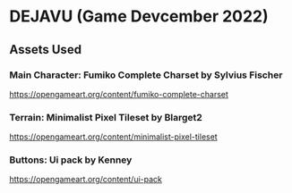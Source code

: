 # DEJAVU (Game Devcember 2022)

## Assets Used

### Main Character: Fumiko Complete Charset by Sylvius Fischer
https://opengameart.org/content/fumiko-complete-charset

### Terrain: Minimalist Pixel Tileset by Blarget2
https://opengameart.org/content/minimalist-pixel-tileset

### Buttons: Ui pack by Kenney
https://opengameart.org/content/ui-pack